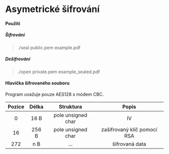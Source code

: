 # Asymetrické šifrování

#### Použití
##### Šifrování
> ./seal public.pem example.pdf

##### Dešifrování
> ./open private.pem example_sealed.pdf

#### Hlavička šifrovaného souboru
Program uvažuje pouze AES128 s módem CBC.

| Pozice | Délka | Struktura | Popis |
| :------------: |:---------------:| :-----:|:-----:|
| 0 | 16 B | pole unsigned char | IV |
| 16 | 256 B | pole unsigned char | zašifrovaný klíč pomocí RSA |
| 272 | n B | ... | šifrovaná data |